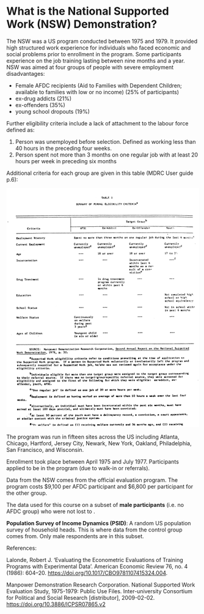 # What is the National Supported Work (NSW) Demonstration?

The NSW was a US program conducted between 1975 and 1979. It provided high structured work experience for individuals who faced economic and social problems prior to enrollment in the program. Some participants experience on the job training lasting between nine months and a year. NSW was aimed at four groups of people with severe employment disadvantages:
- Female AFDC recipients (Aid to Families with Dependent Children; available to families with low or no income) (25% of participants)
- ex-drug addicts (21%)
- ex-offenders (35%)
- young school dropouts (19%)

Further eligibility criteria include a lack of attachment to the labour force defined as:
1. Person was unemployed before selection. Defined as working less than 40 hours in the preceding four weeks.
2. Person spent not more than 3 months on one regular job with at least 20 hours per week in preceding six months

Additional criteria for each group are given in this table (MDRC User guide p.6):

![](assets/markdown-img-paste-20220225192507233.png)


The program was run in fifteen sites across the US including Atlanta, Chicago, Hartford, Jersey City, Newark, New York, Oakland, Philadelphia, San Francisco, and Wisconsin.

Enrollment took place between April 1975 and July 1977. Participants applied to be in the program (due to walk-in or referrals).

Data from the NSW comes from the official evaluation program. The program costs $9,100 per AFDC participant and $6,800 per participant for the other group.

The data used for this course on a subset of __male participants__ (i.e. no AFDC group) who were not lost to .

__Population Survey of Income Dynamics (PSID)__: A random US population survey of household heads. This is where data from the control group comes from. Only male respondents are in this subset.

References:

Lalonde, Robert J. ‘Evaluating the Econometric Evaluations of Training Programs with Experimental Data’. American Economic Review 76, no. 4 (1986): 604–20. https://doi.org/10.1017/CBO9781107415324.004.

Manpower Demonstration Research Corporation. National Supported Work Evaluation Study, 1975-1979: Public Use Files. Inter-university Consortium for Political and Social Research [distributor], 2009-02-02. https://doi.org/10.3886/ICPSR07865.v2
